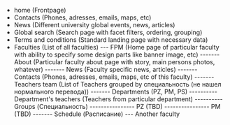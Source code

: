 - home (Frontpage)
- Contacts (Phones, adresses, emails, maps, etc)
- News (Different university global events, news, articles)
- Global search (Search page with facet filters, ordering, grouping)
- Terms and conditions (Standard landing page with necessary data)
- Faculties (List of all faculties)
--- FPM (Home page of particular faculty with ability to specify some design parts like banner image, etc)
------- About (Particular faculty about page with story, main persons photos, whatever)
------- News (Faculty specific news, articles)
------- Contacts (Phones, adresses, emails, maps, etc of this faculty)
------- Teachers team (List of Teachers grouped by специальность (не нашел нормального перевода))
------- Departments (PZ, PM, PS)
---------- Department's teachers (Teachers from particular department)
---------- Groups (Специальность)
---------------- PZ (TBD)
---------------- PM (TBD)
------- Schedule (Расписание)
--- Another faculty
